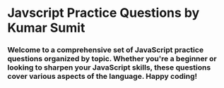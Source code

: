 # Javscript Practice Questions by Kumar Sumit

### Welcome to a comprehensive set of JavaScript practice questions organized by topic. Whether you're a beginner or looking to sharpen your JavaScript skills, these questions cover various aspects of the language. Happy coding!
